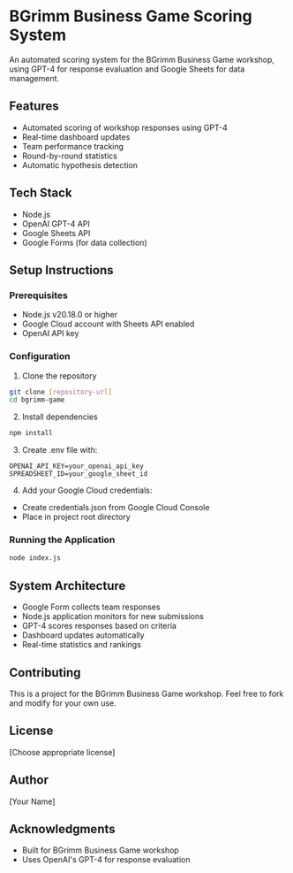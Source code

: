 # BGrimm Business Game Scoring System

An automated scoring system for the BGrimm Business Game workshop, using GPT-4 for response evaluation and Google Sheets for data management.

## Features
- Automated scoring of workshop responses using GPT-4
- Real-time dashboard updates
- Team performance tracking
- Round-by-round statistics
- Automatic hypothesis detection

## Tech Stack
- Node.js
- OpenAI GPT-4 API
- Google Sheets API
- Google Forms (for data collection)

## Setup Instructions

### Prerequisites
- Node.js v20.18.0 or higher
- Google Cloud account with Sheets API enabled
- OpenAI API key

### Configuration
1. Clone the repository
```bash
git clone [repository-url]
cd bgrimm-game
```

2. Install dependencies
```bash
npm install
```

3. Create .env file with:
```
OPENAI_API_KEY=your_openai_api_key
SPREADSHEET_ID=your_google_sheet_id
```

4. Add your Google Cloud credentials:
- Create credentials.json from Google Cloud Console
- Place in project root directory

### Running the Application
```bash
node index.js
```

## System Architecture
- Google Form collects team responses
- Node.js application monitors for new submissions
- GPT-4 scores responses based on criteria
- Dashboard updates automatically
- Real-time statistics and rankings

## Contributing
This is a project for the BGrimm Business Game workshop. Feel free to fork and modify for your own use.

## License
[Choose appropriate license]

## Author
[Your Name]

## Acknowledgments
- Built for BGrimm Business Game workshop
- Uses OpenAI's GPT-4 for response evaluation
